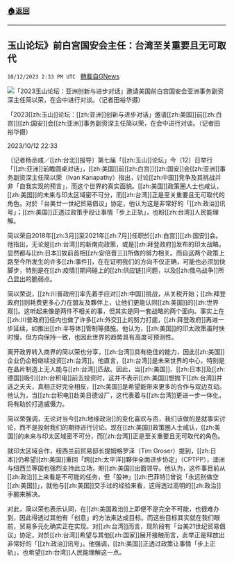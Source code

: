 ###  [:house:返回](README.md)
---


## 玉山论坛》前白宫国安会主任：台湾至关重要且无可取代
`10/12/2023 2:33 PM UTC ` [轉載自GNews](https://gnews.org/articles/1825314)

![「2023玉山论坛：亚洲创新与进步对话」邀请美国前白宫国安会亚洲事务副资深主任简以荣，在会中进行对谈。（记者田裕华摄）](https://img.ltn.com.tw/Upload/news/600/2023/10/12/phpYD3cra.jpg "「2023玉山论坛：亚洲创新与进步对话」邀请美国前白宫国安会亚洲事务副资深主任简以荣，在会中进行对谈。（记者田裕华摄）")

「2023[[zh:玉山]]论坛：[[zh:亚洲]]创新与进步对话」邀请[[zh:美国]]前[[zh:白宫]][[zh:国安]]会[[zh:亚洲]]事务副资深主任简以荣，在会中进行对谈。（记者田裕华摄）

2023/10/12 22:33

〔记者杨丞彧／[[zh:台北]]报导〕第七届「[[zh:玉山]]论坛」今（12）日举行「[[zh:亚洲]]前瞻圆桌对话」，[[zh:美国]]前[[zh:白宫]][[zh:国安]]会[[zh:亚洲]]事务副资深主任简以荣（Ivan Kanapathy）指出，讨论[[zh:中国]]竞争及其挑战并非「自我实现的预言」，而这个世界的真实面貌。[[zh:美国]]政策圈人士也咸认，[[zh:美国]]的未来与印太区域密不可分，而[[zh:台湾]]正是至关重要且无可取代的角色。对於「台美廿一世纪贸易倡议」协定，他认为这是非常好的「[[zh:政治]]讯号」；[[zh:美国]]正透过政策手段让事情「步上正轨」，也盼[[zh:台湾]]人民能理解。

简以荣自2018年[[zh:3月]]至2021年[[zh:7月]]任职於[[zh:白宫]][[zh:国安]]会。他指出，无论是[[zh:台湾]]的新南向政策，或是[[zh:拜登政府]]发布的印太战略，显然都与[[zh:日本]]故前首相[[zh:安倍晋三]]所做的努力相关。而自这两个政策上路至今所发生的许多[[zh:事件]]，在在证明我们的方向不仅正确，可能也必须加快脚步，特别是在[[zh:疫情]]期间碰上的[[zh:供应链]]问题，以及[[zh:俄乌战争]]所凸显出的脆弱点。

简以荣说，[[zh:川普政府]]率先着手应对[[zh:中国]]挑战，从关税开始；[[zh:拜登政府]]则耗费更多心力在盟友及夥伴上，让他们更能认同[[zh:美国]]的[[zh:世界观]]。这听起来像是两件不相关的事，但其实是同一套战略的两个面向。事实上在[[zh:川普政府]]任内也做了许多[[zh:外交]]上的努力打底，[[zh:拜登政府]]再进一步延续，如推出[[zh:半导体]]管制等措施。他认为，[[zh:美国]]的印太政策虽时快时慢，但方向保持一致，也因此世界的趋势具有高度可预测性。

离开政界转入商界的简以荣也分享，[[zh:台湾]]具有绝佳的能力，因此[[zh:美国]]企业仍企盼继续投资[[zh:台湾]]。他直言，[[zh:台湾]]是未来世界的中心，特别是在晶片制造上无人能与[[zh:台湾]]匹敌。因此，当[[zh:美国]]、[[zh:日本]]及[[zh:德国]]吸引[[zh:台积电]]前去投资时，这并不表示[[zh:美国]]想抛下[[zh:台湾]]并逃之夭夭，真相正好完全相反，[[zh:美国]]是希望能带来更多的合作与双边互动。他认为，当[[zh:台积电]]赴美日德设厂，这代表着与[[zh:台湾]]更进一步一体化，将有助於打造威慑力。

简以荣强调，无论对当今[[zh:地缘政治]]的变化喜欢与否，我们该做的是就事实讨论，而不是投射我们的期待进行讨论。现在[[zh:美国]]政策圈人士咸认，[[zh:美国]]的未来与印太区域密不可分，而[[zh:台湾]]正是至关重要且无可取代的角色。

就印太区域合作，纽西兰前贸易部长提姆格罗泽（Tim Groser）提到，[[zh:日本]]仍希望[[zh:美国]]重回「跨[[zh:太平洋]]夥伴全面进步协定」（CPTPP），澳洲与纽西兰等国也强烈支持此立场，盼[[zh:美国]]出面领导。他认为，这件事目前从[[zh:政治]]上来看是不可能的任务，但「股神」[[zh:巴菲特]]曾说「永远别做空[[zh:美国]]」，就他与[[zh:美国]]交手过的经验来看，这得透过高明的[[zh:政治]]手腕来解决。

对此，简以荣也表示认同，在[[zh:美国政治]]上即便不是完全不可能，也很难办到，因此得透过其他有「创意」的方法来达成目标。而这些目标其实就在我们眼前，贸易多元化确实正在实现。对[[zh:台湾]]而言，现阶段有「台美21世纪贸易倡议」协定，对於[[zh:台湾]]希望与其他[[zh:国家]]展开接触而言，此举正是释放出非常好的「[[zh:政治]]讯号」。他强调，[[zh:美国]]正透过政策让事情「步上正轨」，也希望[[zh:台湾]]人民能理解这一点。
